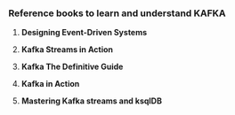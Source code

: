### Reference books to learn and understand KAFKA

1. **Designing Event-Driven Systems** 

2. **Kafka Streams in Action**

3. **Kafka The Definitive Guide**

4. **Kafka in Action** 

5. **Mastering Kafka streams and ksqlDB** 